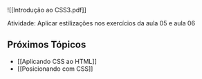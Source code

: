 ![[Introdução ao CSS3.pdf]]

Atividade: Aplicar estilizações nos exercícios da aula 05 e aula 06


## Próximos Tópicos
- [[Aplicando CSS ao HTML]] 
- [[Posicionando com CSS]] 
